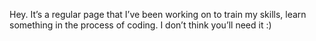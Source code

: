 Hey. It’s a regular page that I’ve been working on to train my skills, learn something in the process of coding. I don’t think you’ll need it :)
